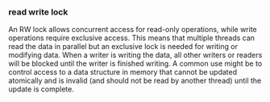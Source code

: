 ### read write lock

An RW lock allows concurrent access for read-only operations, while write operations
require exclusive access. This means that multiple threads can read the data in parallel
but an exclusive lock is needed for writing or modifying data. When a writer is writing
the data, all other writers or readers will be blocked until the writer is finished
writing. A common use might be to control access to a data structure in memory that cannot
be updated atomically and is invalid (and should not be read by another thread) until the
update is complete.
